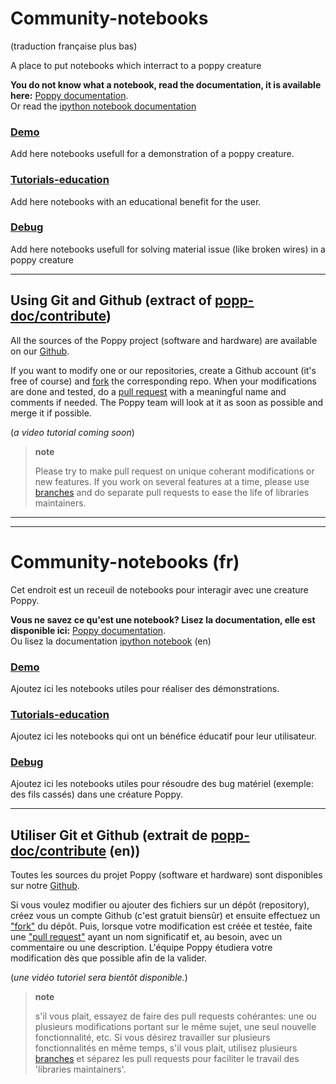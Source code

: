 # Community-notebooks 
(traduction française plus bas)

A place to put notebooks which interract to a poppy creature

**You do not know what a notebook, read the documentation, it is available here:** [Poppy documentation](http://poppy-project.github.io/poppy-docs/).
<br/>
Or read the [ipython notebook documentation](http://ipython.org/notebook.html)

### [Demo](https://github.com/poppy-project/community-notebooks/tree/master/demo)
Add here notebooks usefull for a demonstration of a poppy creature.

### [Tutorials-education](https://github.com/poppy-project/community-notebooks/tree/master/tutorials-education)
Add here notebooks with an educational benefit for the user.

### [Debug](https://github.com/poppy-project/community-notebooks/tree/master/debug)
Add here notebooks usefull for solving material issue (like broken wires) in a poppy creature

---

## Using Git and Github (extract of [popp-doc/contribute](http://poppy-project.github.io/poppy-docs/gettingstarted/contribute.html#contribute))


All the sources of the Poppy project (software and hardware) are
available on our [Github](https://github.com/poppy-project).

If you want to modify one or our repositories, create a Github account
(it's free of course) and
[fork](https://help.github.com/articles/fork-a-repo/) the corresponding
repo. When your modifications are done and tested, do a [pull
request](https://help.github.com/articles/using-pull-requests/) with a meaningful
name and comments if needed. The Poppy team will look at it as soon as
possible and merge it if possible.

(*a video tutorial coming soon*)

> **note**
>
> Please try to make pull request on unique coherant modifications or
> new features. If you work on several features at a time, please use
> [branches](https://github.com/Kunena/Kunena-Forum/wiki/Create-a-new-branch-with-git-and-manage-branches)
> and do separate pull requests to ease the life of libraries
> maintainers.


---
---

# Community-notebooks (fr)
Cet endroit est un receuil de notebooks pour interagir avec une creature Poppy.

**Vous ne savez ce qu'est une notebook? Lisez la documentation, elle est disponible ici:** [Poppy documentation](http://poppy-project.github.io/poppy-docs/).
<br/>
Ou lisez la documentation [ipython notebook](http://ipython.org/notebook.html) (en)

### [Demo](https://github.com/poppy-project/community-notebooks/tree/master/demo)
Ajoutez ici les notebooks utiles pour réaliser des démonstrations.

### [Tutorials-education](https://github.com/poppy-project/community-notebooks/tree/master/tutorials-education)
Ajoutez ici les notebooks qui ont un bénéfice éducatif pour leur utilisateur.

### [Debug](https://github.com/poppy-project/community-notebooks/tree/master/debug)
Ajoutez ici les notebooks utiles pour résoudre des bug matériel (exemple: des fils cassés) dans une créature Poppy.

___

## Utiliser Git et Github (extrait de [popp-doc/contribute](http://poppy-project.github.io/poppy-docs/gettingstarted/contribute.html#contribute) (en))


Toutes les sources du projet Poppy (software et hardware) sont disponibles sur notre [Github](https://github.com/poppy-project).

Si vous voulez modifier ou ajouter des fichiers sur un dépôt (repository), créez vous un compte Github (c'est gratuit biensûr) et ensuite effectuez un
["fork"](https://help.github.com/articles/fork-a-repo/) du dépôt. Puis, lorsque votre modification est créée et testée, faite une ["pull
request"](https://help.github.com/articles/using-pull-requests/) ayant un nom significatif et, au besoin, avec un commentaire ou une description. L'équipe Poppy étudiera votre modification dès que possible afin de la valider.

(*une vidéo tutoriel sera bientôt disponible.*)

> **note**
>
>s'il vous plait, essayez de faire des pull requests cohérantes: une ou plusieurs modifications portant sur le même sujet, une seul nouvelle fonctionnalité, etc. Si vous désirez travailler sur plusieurs fonctionnalités en même temps, s'il vous plait, utilisez plusieurs [branches](https://github.com/Kunena/Kunena-Forum/wiki/Create-a-new-branch-with-git-and-manage-branches) et séparez les pull requests pour faciliter le travail des 'libraries maintainers'.
